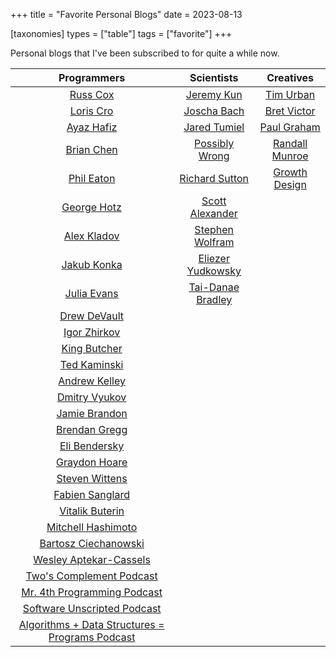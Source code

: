 +++
title = "Favorite Personal Blogs"
date = 2023-08-13

[taxonomies]
types = ["table"]
tags = ["favorite"]
+++

Personal blogs that I've been subscribed to for quite a while now.

<!-- more -->

|                                  Programmers                                   |                             Scientists                              |                     Creatives                      |
|:------------------------------------------------------------------------------:|:-------------------------------------------------------------------:|:--------------------------------------------------:|
|                     [Russ Cox](https://research.swtch.com)                     |                 [Jeremy Kun](https://jeremykun.com)                 |    [Tim Urban](https://waitbutwhy.com/archive/)    |
|                     [Loris Cro](https://kristoff.it/blog/)                     |                    [Joscha Bach](http://bach.ai)                    |        [Bret Victor](http://worrydream.com)        |
|                      [Ayaz Hafiz](https://ayazhafiz.com)                       |         [Jared Tumiel](https://jaredtumiel.github.io/blog/)         | [Paul Graham](http://paulgraham.com/articles.html) |
|                    [Brian Chen](https://blog.vero.site/all)                    |        [Possibly Wrong](https://possiblywrong.wordpress.com)        |    [Randall Munroe](https://xkcd.com/archive/)     |
|                   [Phil Eaton](https://notes.eatonphil.com)                    |          [Richard Sutton](http://www.incompleteideas.net)           |       [Growth Design](https://growth.design)       |
|                 [George Hotz](https://geohot.github.io/blog/)                  |       [Scott Alexander](https://astralcodexten.substack.com)        |                                                    |
|                    [Alex Kladov](https://matklad.github.io)                    | [Stephen Wolfram](https://writings.stephenwolfram.com/all-by-date/) |                                                    |
|                    [Jakub Konka](http://www.jakubkonka.com)                    |       [Eliezer Yudkowsky](https://www.yudkowsky.net/sitemap/)       |                                                    |
|                         [Julia Evans](https://jvns.ca)                         |      [Tai-Danae Bradley](https://www.math3ma.com/categories/)       |                                                    |
|                    [Drew DeVault](https://drewdevault.com)                     |                                                                     |                                                    |
|                 [Igor Zhirkov](https://rubber-duck-typing.com)                 |                                                                     |                                                    |
|                       [King Butcher](https://kprotty.me)                       |                                                                     |                                                    |
|               [Ted Kaminski](https://www.tedinski.com/archive/)                |                                                                     |                                                    |
|                   [Andrew Kelley](https://andrewkelley.me/)                    |                                                                     |                                                    |
|                [Dmitry Vyukov](https://www.1024cores.net/home/)                |                                                                     |                                                    |
|              [Jamie Brandon](https://www.scattered-thoughts.net)               |                                                                     |                                                    |
|              [Brendan Gregg](https://www.brendangregg.com/blog/)               |                                                                     |                                                    |
|          [Eli Bendersky](https://eli.thegreenplace.net/archives/all/)          |                                                                     |                                                    |
|                [Graydon Hoare](https://graydon2.dreamwidth.org)                |                                                                     |                                                    |
|                       [Steven Wittens](https://acko.net)                       |                                                                     |                                                    |
|                 [Fabien Sanglard](https://fabiensanglard.net)                  |                                                                     |                                                    |
|                     [Vitalik Buterin](https://vitalik.ca)                      |                                                                     |                                                    |
|              [Mitchell Hashimoto](https://mitchellh.com/writing)               |                                                                     |                                                    |
|            [Bartosz Ciechanowski](https://ciechanow.ski/archives/)             |                                                                     |                                                    |
|              [Wesley Aptekar-Cassels](https://blog.wesleyac.com)               |                                                                     |                                                    |
|      [Two's Complement Podcast](https://www.twoscomplement.org/#podcast)       |                                                                     |                                                    |
|        [Mr. 4th Programming Podcast](https://conversations.mr4th.com/)         |                                                                     |                                                    |
|           [Software Unscripted Podcast](https://pod.link/1602572955)           |                                                                     |                                                    |
| [Algorithms + Data Structures = Programs Podcast](https://adspthepodcast.com/) |                                                                     |                                                    |
